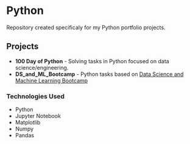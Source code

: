# Python
Repository created specificaly for my Python portfolio projects.

## Projects
- **100 Day of Python** - Solving tasks in Python focused on data science/engineering.
- **DS_and_ML_Bootcamp** - Python tasks based on [Data Science and Machine Learning Bootcamp](
https://ibm-learning.udemy.com/course/python-for-data-science-and-machine-learning-bootcamp/learn/lecture/5733190#overview)

### Technologies Used
- Python
- Jupyter Notebook
- Matplotlib
- Numpy
- Pandas

